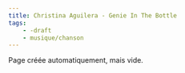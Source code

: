 ```yaml
---
title: Christina Aguilera - Genie In The Bottle
tags:
    - -draft
    - musique/chanson
---
```


Page créée automatiquement, mais vide.
